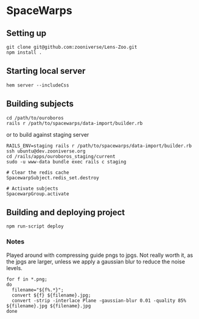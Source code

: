 # SpaceWarps

## Setting up
    
    git clone git@github.com:zooniverse/Lens-Zoo.git
    npm install .
    
## Starting local server

    hem server --includeCss

## Building subjects

    cd /path/to/ouroboros
    rails r /path/to/spacewarps/data-import/builder.rb

or to build against staging server

    RAILS_ENV=staging rails r /path/to/spacewarps/data-import/builder.rb
    ssh ubuntu@dev.zooniverse.org
    cd /rails/apps/ouroboros_staging/current
    sudo -u www-data bundle exec rails c staging
    
    # Clear the redis cache
    SpacewarpSubject.redis_set.destroy
    
    # Activate subjects
    SpacewarpGroup.activate

## Building and deploying project

    npm run-script deploy
  
  
### Notes

Played around with compressing guide pngs to jpgs.  Not really worth it, as the jpgs are larger, unless we apply a gaussian blur to reduce the noise levels.

    for f in *.png;
    do
      filename="${f%.*}";
      convert ${f} ${filename}.jpg;
      convert -strip -interlace Plane -gaussian-blur 0.01 -quality 85% ${filename}.jpg ${filename}.jpg
    done
